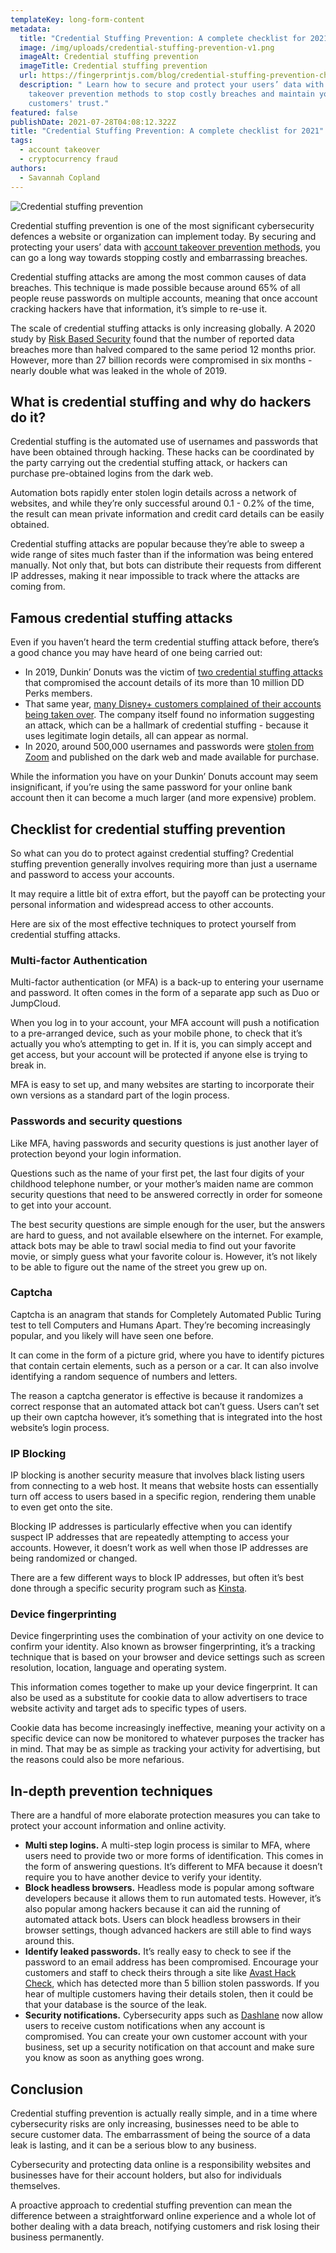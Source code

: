 ```yaml
---
templateKey: long-form-content
metadata:
  title: "Credential Stuffing Prevention: A complete checklist for 2021"
  image: /img/uploads/credential-stuffing-prevention-v1.png
  imageAlt: Credential stuffing prevention
  imageTitle: Credential stuffing prevention
  url: https://fingerprintjs.com/blog/credential-stuffing-prevention-checklist
  description: " Learn how to secure and protect your users’ data with account
    takeover prevention methods to stop costly breaches and maintain your
    customers' trust."
featured: false
publishDate: 2021-07-28T04:08:12.322Z
title: "Credential Stuffing Prevention: A complete checklist for 2021"
tags:
  - account takeover
  - cryptocurrency fraud
authors:
  - Savannah Copland
---
```

![Credential stuffing prevention](/img/uploads/credential-stuffing-prevention-v1.png "Credential stuffing prevention")

Credential stuffing prevention is one of the most significant cybersecurity defences a website or organization can implement today. By securing and protecting your users’ data with [account takeover prevention methods](https://fingerprintjs.com/account-takeover/), you can go a long way towards stopping costly and embarrassing breaches.

Credential stuffing attacks are among the most common causes of data breaches. This technique is made possible because around 65% of all people reuse passwords on multiple accounts, meaning that once account cracking hackers have that information, it’s simple to re-use it. 

The scale of credential stuffing attacks is only increasing globally. A 2020 study by [Risk Based Security](https://www.riskbasedsecurity.com/researchadv/) found that the number of reported data breaches more than halved compared to the same period 12 months prior. However, more than 27 billion records were compromised in six months - nearly double what was leaked in the whole of 2019.

## What is credential stuffing and why do hackers do it?

Credential stuffing is the automated use of usernames and passwords that have been obtained through hacking. These hacks can be coordinated by the party carrying out the credential stuffing attack, or hackers can purchase pre-obtained logins from the dark web. 

Automation bots rapidly enter stolen login details across a network of websites, and while they’re only successful around 0.1 - 0.2% of the time, the result can mean private information and credit card details can be easily obtained.

Credential stuffing attacks are popular because they’re able to sweep a wide range of sites much faster than if the information was being entered manually. Not only that, but bots can distribute their requests from different IP addresses, making it near impossible to track where the attacks are coming from.

## Famous credential stuffing attacks 

Even if you haven’t heard the term credential stuffing attack before, there’s a good chance you may have heard of one being carried out:

* In 2019, Dunkin’ Donuts was the victim of [two credential stuffing attacks](https://www.zdnet.com/article/dunkin-donuts-accounts-compromised-in-second-credential-stuffing-attack-in-three-months/) that compromised the account details of its more than 10 million DD Perks members.
* That same year, [many Disney+ customers complained of their accounts being taken over](https://www.wired.com/story/disney-plus-hacks-credential-stuffing/). The company itself found no information suggesting an attack, which can be a hallmark of credential stuffing - because it uses legitimate login details, all can appear as normal.
* In 2020, around 500,000 usernames and passwords were [stolen from Zoom](https://www.forbes.com/sites/daveywinder/2020/04/28/zoom-gets-stuffed-heres-how-hackers-got-hold-of-500000-passwords/?sh=6a5438ba5cdc) and published on the dark web and made available for purchase.

While the information you have on your Dunkin’ Donuts account may seem insignificant, if you’re using the same password for your online bank account then it can become a much larger (and more expensive) problem. 

## Checklist for credential stuffing prevention

So what can you do to protect against credential stuffing? Credential stuffing prevention generally involves requiring more than just a username and password to access your accounts.

It may require a little bit of extra effort, but the payoff can be protecting your personal information and widespread access to other accounts.

Here are six of the most effective techniques to protect yourself from credential stuffing attacks.

### Multi-factor Authentication

Multi-factor authentication (or MFA) is a back-up to entering your username and password. It often comes in the form of a separate app such as Duo or JumpCloud.

When you log in to your account, your MFA account will push a notification to a pre-arranged device, such as your mobile phone, to check that it’s actually you who’s attempting to get in. If it is, you can simply accept and get access, but your account will be protected if anyone else is trying to break in.

MFA is easy to set up, and many websites are starting to incorporate their own versions as a standard part of the login process.

### Passwords and security questions

Like MFA, having passwords and security questions is just another layer of protection beyond your login information. 

Questions such as the name of your first pet, the last four digits of your childhood telephone number, or your mother’s maiden name are common security questions that need to be answered correctly in order for someone to get into your account. 

The best security questions are simple enough for the user, but the answers are hard to guess, and not available elsewhere on the internet. For example, attack bots may be able to trawl social media to find out your favorite movie, or simply guess what your favorite colour is. However, it’s not likely to be able to figure out the name of the street you grew up on. 

### Captcha

Captcha is an anagram that stands for Completely Automated Public Turing test to tell Computers and Humans Apart. They’re becoming increasingly popular, and you likely will have seen one before. 

It can come in the form of a picture grid, where you have to identify pictures that contain certain elements, such as a person or a car. It can also involve identifying a random sequence of numbers and letters.

The reason a captcha generator is effective is because it randomizes a correct response that an automated attack bot can’t guess. Users can’t set up their own captcha however, it’s something that is integrated into the host website’s login process.

### IP Blocking

IP blocking is another security measure that involves black listing users from connecting to a web host. It means that website hosts can essentially turn off access to users based in a specific region, rendering them unable to even get onto the site. 

Blocking IP addresses is particularly effective when you can identify suspect IP addresses that are repeatedly attempting to access your accounts. However, it doesn’t work as well when those IP addresses are being randomized or changed.

There are a few different ways to block IP addresses, but often it’s best done through a specific security program such as [Kinsta](https://kinsta.com/knowledgebase/block-ip-address/). 

### Device fingerprinting

Device fingerprinting uses the combination of your activity on one device to confirm your identity. Also known as browser fingerprinting, it’s a tracking technique that is based on your browser and device settings such as screen resolution, location, language and operating system. 

This information comes together to make up your device fingerprint. It can also be used as a substitute for cookie data to allow advertisers to trace website activity and target ads to specific types of users.

Cookie data has become increasingly ineffective, meaning your activity on a specific device can now be monitored to whatever purposes the tracker has in mind. That may be as simple as tracking your activity for advertising, but the reasons could also be more nefarious.

## In-depth prevention techniques

There are a handful of more elaborate protection measures you can take to protect your account information and online activity.

* **Multi step logins.** A multi-step login process is similar to MFA, where users need to provide two or more forms of identification. This comes in the form of answering questions. It’s different to MFA because it doesn’t require you to have another device to verify your identity. 
* **Block headless browsers.** Headless mode is popular among software developers because it allows them to run automated tests. However, it’s also popular among hackers because it can aid the running of automated attack bots. Users can block headless browsers in their browser settings, though advanced hackers are still able to find ways around this.
* **Identify leaked passwords.** It’s really easy to check to see if the password to an email address has been compromised. Encourage your customers and staff to check theirs through a site like [Avast Hack Check](https://www.avast.com/hackcheck), which has detected more than 5 billion stolen passwords. If you hear of multiple customers having their details stolen, then it could be that your database is the source of the leak.
* **Security notifications.** Cybersecurity apps such as [Dashlane](https://www.dashlane.com/features/security-alerts) now allow users to receive custom notifications when any account is compromised. You can create your own customer account with your business, set up a security notification on that account and make sure you know as soon as anything goes wrong. 

## Conclusion

Credential stuffing prevention is actually really simple, and in a time where cybersecurity risks are only increasing, businesses need to be able to secure customer data. The embarrassment of being the source of a data leak is lasting, and it can be a serious blow to any business. 

Cybersecurity and protecting data online is a responsibility websites and businesses have for their account holders, but also for individuals themselves. 

A proactive approach to credential stuffing prevention can mean the difference between a straightforward online experience and a whole lot of bother dealing with a data breach, notifying customers and risk losing their business permanently.